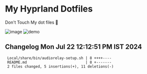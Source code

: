 # My Hyprland Dotfiles
  Don't Touch My dot files 🙂
 

  ![image](https://github.com/ALEX5402/dotfiles/assets/76860596/2fbe6020-4d76-4cf7-b052-58ff43cda405)
  ![demo](https://github.com/ALEX5402/dotfiles/assets/76860596/ff68bba7-e8da-49d3-a716-3ed3d73cfc25)

 
## Changelog Mon Jul 22 12:12:51 PM IST 2024
```
 Local/share/bin/audiorelay-setup.sh | 8 ++++----
 README.md                           | 8 +-------
 2 files changed, 5 insertions(+), 11 deletions(-)
```
 
